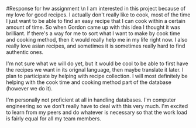 #Response for hw assignment \n
I am interested in this project because of my love for good recipes.
I actually don't really like to cook, most of the time I just want
to be able to find an easy recipe that I can cook within a certain
amount of time. So when Gordon came up with this idea I thought it 
was brilliant. If there's a way for me to sort what I want to make
by cook time and cooking method, then it would really help me in my 
life right now. I also really love asian recipes, and sometimes it
is sometimes really hard to find authentic ones.

I'm not sure what we will do yet, but it would be cool to be able to 
first have the recipes we want in its orignal language, then maybe
translate it later. I plan to participate by helping with recipe 
collection. I will most definitely be helping with the cook time and
cooking method part of the database (however we do it). 

I'm personally not proficient at all in handling databases. I'm computer
engineering so we don't really have to deal with this very much. 
I'm excited to learn from my peers and do whatever is necessary 
so that the work load is fairly equal for all my team members.
